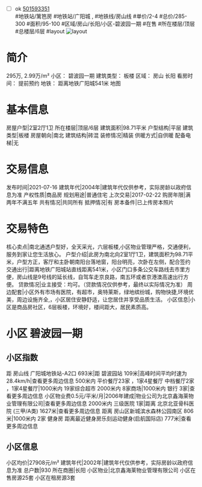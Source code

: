- [ ] ok [501593351](https://bj.5i5j.com/ershoufang/501593351.html)  
 #地铁站/篱笆房 #地铁站/广阳城 ,  #地铁线/房山线
#单价/2-4 #总价/285-300 #面积/95-100   #区域/房山/长阳/小区-碧波园一期 #在售 #所在楼层/顶层 #总楼层/6层 #layout 
![layout](http://image2a.5i5j.com/scm/HOUSE_CUSTOMER/3e2f4b37dbff4c7f82eea1405dfdef52.jpg_P5.jpg) 
# 简介 
 295万,  2.99万/m² 
小区： 碧波园一期
建筑类型： 板楼
区域： 房山 长阳
看房时间： 提前预约
地铁： 距离地铁广阳城541米 地图
# 基本信息 
 房屋户型|2室2厅1卫
所在楼层|顶层/6层
建筑面积|98.71平米
户型结构|平层
建筑类型|板楼
房屋朝向|南北
建筑结构|砖混
装修情况|精装
供暖方式|自供暖
配备电梯|无
# 交易信息 
 发布时间|2021-07-16
建筑年代|2004年|建筑年代仅供参考，实际房龄以政府信息为准
产权性质|商品房
规划用途|普通住宅
上次交易|2017-02-22
购房年限|满两年不满五年
共有情况|共同所有
抵押情况|有
房本备件|已上传房本照片
# 交易特色 
 核心卖点|南北通透户型好，全天采光，六层板楼,小区物业管理严格，交通便利，服务到家让您生活放心。
户型介绍|此房为南北向2室1厅1卫，建筑面积为98.71平米，户型方正，客厅和主卧朝南阳台落地窗，阳台明亮，次卧在左侧，配合签约
交通出行|距离地铁广阳城站直线距离541米，小区门口多条公交车路线去市里方便，房山线是9号线的延长线，自驾车走京良路，南五环或者京港澳高速出行方便。
贷款情况|业主接受：均可。（贷款情况仅供参考，最终以实际情况为准）
周边配套|小区外有市场有医院，有超市，奥特莱斯，绿地缤纷城，购物快捷,环境优美，周边设施齐全,，小区居住安静舒适，让您居住并享受品质生活。
小区信息|小区是商品房社区，6层板楼，环境好，楼间距大，居民素质高。
# 小区 碧波园一期
## 小区指数 
 距 房山线 广阳城地铁站-A2口 693米|距 碧波园站 109米|高峰时间平均时速为28.4km/h|查看更多周边信息
500米内 平价餐厅23家 ，1家4星餐厅
中档餐厅2家 ，1家4星餐厅|1000米内 19家综合超市
2000米内 8家商场|1000米内 银行 3家|查看更多周边信息
小区物业费0.5元/平米/月|2006年建成|物业公司为北京鑫海莱物业管理有限公司|查看更多周边信息
2000米内 三级医院 1家|距离 北京北亚骨科医院 (三甲/A类) 1627米|查看更多周边信息
距离 房山区新城滨水森林公园南区 806米|1000米内 2家 健身房
距离最近健身房乐刻运动健身(启航国际店) 777米|查看更多周边信息
## 小区信息 
 小区均价|27908元/m²
建筑年代|2002年|建筑年代仅供参考，实际房龄以政府信息为准
总户数|930
所在商圈|长阳
小区物业|北京鑫海莱物业管理有限公司
小区在售房源25套
小区在租房源3套
